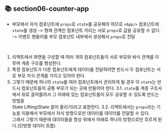 ## 📚 section06-counter-app


- 부모에서 자식 컴포넌트에 `props`로 `state`를 공유해야 하므로 `<App/>` 컴포넌트에 `state`를 생성
  -> 형제 관계인 컴포넌트 끼리는 서로 `props`로 값을 공유할 수 없다.  
  -> 이벤트 핸들러를 부모 컴포넌트 내부에서 생성해서 `props`로 전달 

<br>

1. 리액트에서 화면을 구성할 때 여러 개의 컴포넌트들이 서로 부모와 바식 관계를 이루며 계층 구조를 형성한다.
2. 특정 컴포넌트가 다른 컴포넌트에게 데이터를 전달하려면 반드시 두 컴포넌트는 서로 부모 자식 관계를 가지고 있어야 한다.
3. 그렇기 때문에 하나의 `state`를 여러 컴포넌트에서 관리하게 될 경우 이 `state`는 반드시 컴포넌트들의 공통 부모가 되는 곳에 만들어야 한다.
  3.1. `state`를 계층 구조사에서 위로 끌어올려서 그 아래에 있는 컴포넌트들이 모두 공유할 수 있도록 만드는 방법을   
        State Lifting(State 끌어 올리기)라고 표현한다.
  3.2. 리액트에서는 `props`라는 기능을 이용해서 부모에서 자식 방향으로만 데이터를 데이터를 전달할 수 있다.   
       그래서 그렇기 때문에 데이터들을 항상 위에서 아래로 하나의 방향으로만 흐르게 된다.(단방향 데이터 흐름)
